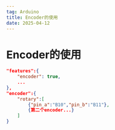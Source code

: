 ```yaml
---
tag: Arduino
title: Encoder的使用
date: 2025-04-12
---
```


# Encoder的使用

```json
"features":{
    "encoder": true,
    ...
},
"encoder":{
    "rotary":[
        {"pin_a":"B10","pin_b":"B11"},
        {第二个encoder...}
    ]
}
```